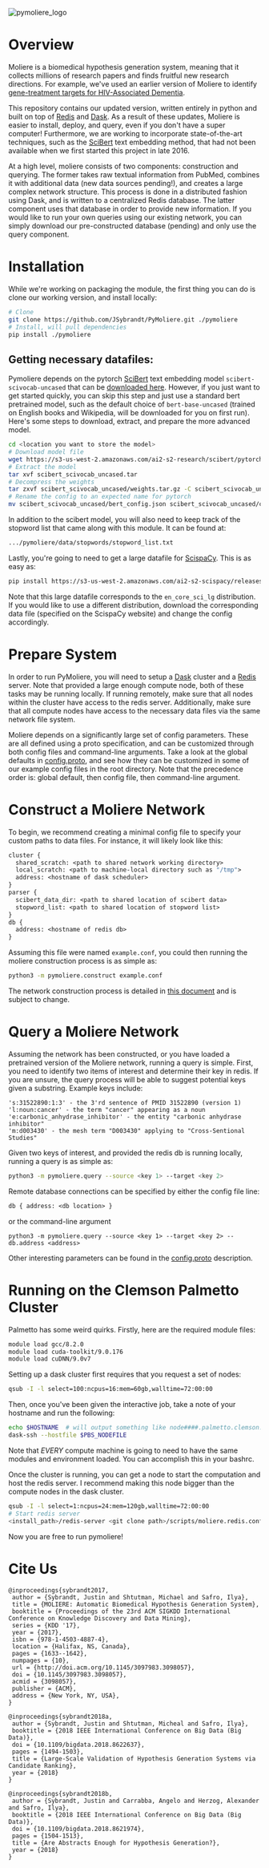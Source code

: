 ![pymoliere_logo][pymoliere_logo]

# Overview

Moliere is a biomedical hypothesis generation system, meaning that it collects
millions of research papers and finds fruitful new research directions. For
example, we've used an earlier version of Moliere to identify [gene-treatment 
targets for HIV-Associated Dementia][bioarxiv_paper].

This repository contains our updated version, written entirely in python and
built on top of [Redis][redis] and [Dask][dask]. As a result of these updates,
Moliere is easier to install, deploy, and query, even if you don't have a super
computer! Furthermore, we are working to incorporate state-of-the-art
techniques, such as the [SciBert][scibert] text embedding method, that had not
been available when we first started this project in late 2016.

At a high level, moliere consists of two components: construction and querying.
The former takes raw textual information from PubMed, combines it with
additional data (new data sources pending!), and creates a large complex network
structure. This process is done in a distributed fashion using Dask, and is
written to a centralized Redis database. The latter component uses that database
in order to provide new information. If you would like to run your own queries
using our existing network, you can simply download our pre-constructed database
(pending) and only use the query component.


# Installation

While we're working on packaging the module, the first thing you can do is clone
our working version, and install locally:
```bash
# Clone
git clone https://github.com/JSybrandt/PyMoliere.git ./pymoliere
# Install, will pull dependencies
pip install ./pymoliere
```

## Getting necessary datafiles:

Pymoliere depends on the pytorch [SciBert][scibert] text embedding model
`scibert-scivocab-uncased` that can be [downloaded here][scibert_download].
However, if you just want to get started quickly, you can skip this step and
just use a standard bert pretrained model, such as the default choice of
`bert-base-uncased` (trained on English books and Wikipedia, will be downloaded
for you on first run).  Here's some steps to download, extract, and prepare the
more advanced model.

```bash
cd <location you want to store the model>
# Download model file
wget https://s3-us-west-2.amazonaws.com/ai2-s2-research/scibert/pytorch_models/scibert_scivocab_uncased.tar
# Extract the model
tar xvf scibert_scivocab_uncased.tar
# Decompress the weights
tar zxvf scibert_scivocab_uncased/weights.tar.gz -C scibert_scivocab_uncased
# Rename the config to an expected name for pytorch
mv scibert_scivocab_uncased/bert_config.json scibert_scivocab_uncased/config.json
```

In addition to the scibert model, you will also need to keep track of the
stopword list that came along with this module. It can be found at:
```bash
.../pymoliere/data/stopwords/stopword_list.txt
```

Lastly, you're going to need to get a large datafile for [ScispaCy][scispacy].
This is as easy as:
```bash
pip install https://s3-us-west-2.amazonaws.com/ai2-s2-scispacy/releases/v0.2.4/en_core_sci_lg-0.2.4.tar.gz
```

Note that this large datafile corresponds to the `en_core_sci_lg` distribution.
If you would like to use a different distribution, download the corresponding
data file (specified on the ScispaCy website) and change the config accordingly.

# Prepare System

In order to run PyMoliere, you will need to setup a [Dask][dask] cluster and a
[Redis][redis] server. Note that provided a large enough compute node, both of
these tasks may be running locally. If running remotely, make sure that all
nodes within the cluster have access to the redis server. Additionally, make
sure that all compute nodes have access to the necessary data files via the same
network file system.

Moliere depends on a significantly large set of config parameters. These are all
defined using a proto specification, and can be customized through both config
files and command-line arguments. Take a look at the global defaults in
[config.proto][config_path], and see how they can be customized in some of our
example config files in the root directory. Note that the precedence order is:
global default, then config file, then command-line argument.

# Construct a Moliere Network


To begin, we recommend creating a minimal config file to specify your custom
paths to data files. For instance, it will likely look like this:
```proto
cluster {
  shared_scratch: <path to shared network working directory>
  local_scratch: <path to machine-local directory such as "/tmp">
  address: <hostname of dask scheduler>
}
parser {
  scibert_data_dir: <path to shared location of scibert data>
  stopword_list: <path to shared location of stopword list>
}
db {
  address: <hostname of redis db>
}
```

Assuming this file were named `example.conf`, you could then running the moliere
construction process is as simple as:

```bash
python3 -m pymoliere.construct example.conf
```

The network construction process is detailed in [this
document][construction_diagram] and is subject to change.

# Query a Moliere Network

Assuming the network has been constructed, or you have loaded a pretrained
version of the Moliere network, running a query is simple. First, you need to
identify two items of interest and determine their key in redis. If you are
unsure, the query process will be able to suggest potential keys given a
substring. Example keys include:

```
's:31522890:1:3' - the 3'rd sentence of PMID 31522890 (version 1)
'l:noun:cancer' - the term "cancer" appearing as a noun
'e:carbonic_anhydrase_inhibitor' - the entity "carbonic anhydrase inhibitor"
'm:d003430' - the mesh term "D003430" applying to "Cross-Sentional Studies"
```

Given two keys of interest, and provided the redis db is running locally,
running a query is as simple as:

```bash
python3 -m pymoliere.query --source <key 1> --target <key 2>
```

Remote database connections can be specified by either the config file line:
```proto
db { address: <db location> }
```
or the command-line argument
```
python3 -m pymoliere.query --source <key 1> --target <key 2> --db.address <address>
```

Other interesting parameters can be found in the [config.proto][config_path]
description.

# Running on the Clemson Palmetto Cluster

Palmetto has some weird quirks. Firstly, here are the required module files:
```bash
module load gcc/8.2.0
module load cuda-toolkit/9.0.176
module load cuDNN/9.0v7
```

Setting up a dask cluster first requires that you request a set of nodes:
```bash
qsub -I -l select=100:ncpus=16:mem=60gb,walltime=72:00:00
```
Then, once you've been given the interactive job, take a note of your hostname
and run the following:
```bash
echo $HOSTNAME  # will output something like node####.palmetto.clemson.edu
dask-ssh --hostfile $PBS_NODEFILE
```

Note that *EVERY* compute machine is going to need to have the same modules and
environment loaded. You can accomplish this in your bashrc.

Once the cluster is running, you can get a node to start the computation and
host the redis server. I recommend making this node bigger than the compute
nodes in the dask cluster.
```bash
qsub -I -l select=1:ncpus=24:mem=120gb,walltime=72:00:00
# Start redis server
<install_path>/redis-server <git clone path>/scripts/moliere.redis.conf
```

Now you are free to run pymoliere!

# Cite Us

```
@inproceedings{sybrandt2017,
 author = {Sybrandt, Justin and Shtutman, Michael and Safro, Ilya},
 title = {MOLIERE: Automatic Biomedical Hypothesis Generation System},
 booktitle = {Proceedings of the 23rd ACM SIGKDD International Conference on Knowledge Discovery and Data Mining},
 series = {KDD '17},
 year = {2017},
 isbn = {978-1-4503-4887-4},
 location = {Halifax, NS, Canada},
 pages = {1633--1642},
 numpages = {10},
 url = {http://doi.acm.org/10.1145/3097983.3098057},
 doi = {10.1145/3097983.3098057},
 acmid = {3098057},
 publisher = {ACM},
 address = {New York, NY, USA},
}

@inproceedings{sybrandt2018a,
 author = {Sybrandt, Justin and Shtutman, Micheal and Safro, Ilya},
 booktitle = {2018 IEEE International Conference on Big Data (Big Data)},
 doi = {10.1109/bigdata.2018.8622637},
 pages = {1494-1503},
 title = {Large-Scale Validation of Hypothesis Generation Systems via Candidate Ranking},
 year = {2018}
}

@inproceedings{sybrandt2018b,
 author = {Sybrandt, Justin and Carrabba, Angelo and Herzog, Alexander and Safro, Ilya},
 booktitle = {2018 IEEE International Conference on Big Data (Big Data)},
 doi = {10.1109/bigdata.2018.8621974},
 pages = {1504-1513},
 title = {Are Abstracts Enough for Hypothesis Generation?},
 year = {2018}
}
```


[pymoliere_logo]:https://github.com/JSybrandt/PyMoliere/raw/master/pymoliere_header.png
[scibert]:https://github.com/allenai/scibert
[scibert_download]:https://s3-us-west-2.amazonaws.com/ai2-s2-research/scibert/pytorch_models/scibert_scivocab_uncased.tar
[dask]:https://dask.org/
[redis]:https://redis.io/
[bioarxiv_paper]:https://www.biorxiv.org/content/10.1101/591438v3
[config_path]:https://github.com/JSybrandt/PyMoliere/blob/master/pymoliere/config/config.proto
[scispacy]:https://github.com/allenai/scispacy
[construction_diagram]:http://bit.ly/pymoliere_construction_diagram

